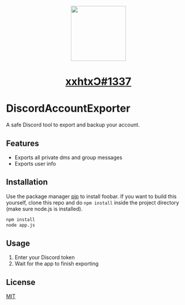 <p align="center">
  <img src="https://www.freeiconspng.com/uploads/discord-black-icon-1.png" width="150">
</p>
<h1 align="center"><a href="https://discord.com/users/335996004757143559" target="_blank" align="center">xxhtxƆ#1337</a><h1>

# DiscordAccountExporter

A safe Discord tool to export and backup your account.

## Features
* Exports all private dms and group messages
* Exports user info

## Installation

Use the package manager [pip](https://pip.pypa.io/en/stable/) to install foobar.
If you want to build this yourself, clone this repo and do `npm install` inside the project directory (make sure node.js is installed).

```bash
npm install
node app.js
```

## Usage

1. Enter your Discord token
2. Wait for the app to finish exporting

## License
[MIT](https://choosealicense.com/licenses/mit/)
